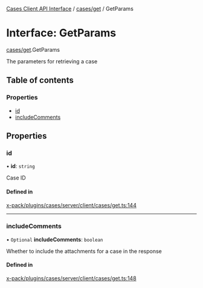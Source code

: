 [Cases Client API Interface](../README.md) / [cases/get](../modules/cases_get.md) / GetParams

# Interface: GetParams

[cases/get](../modules/cases_get.md).GetParams

The parameters for retrieving a case

## Table of contents

### Properties

- [id](cases_get.GetParams.md#id)
- [includeComments](cases_get.GetParams.md#includecomments)

## Properties

### id

• **id**: `string`

Case ID

#### Defined in

[x-pack/plugins/cases/server/client/cases/get.ts:144](https://github.com/elastic/kibana/blob/06b0f975f60/x-pack/plugins/cases/server/client/cases/get.ts#L144)

___

### includeComments

• `Optional` **includeComments**: `boolean`

Whether to include the attachments for a case in the response

#### Defined in

[x-pack/plugins/cases/server/client/cases/get.ts:148](https://github.com/elastic/kibana/blob/06b0f975f60/x-pack/plugins/cases/server/client/cases/get.ts#L148)
